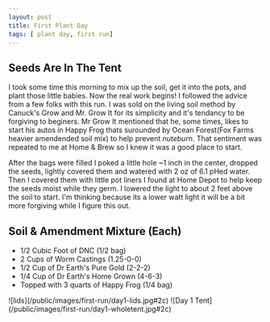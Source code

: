 ```yaml
---
layout: post
title: First Plant Day
tags: [ plant day, first run]
---
```


## Seeds Are In The Tent
I took some time this morning to mix up the soil, get it into the pots, and plant those little babies. Now the real work begins!
I followed the advice from a few folks with this run. I was sold on the living soil method by Canuck's Grow and Mr. Grow It for its simplicity and it's tendancy to be forgiving to beginers. 
Mr Grow It mentioned that he, some times, likes to start his autos in Happy Frog thats surounded by Ocean Forest(Fox Farms heavier amendended soil mix) to help prevent <i class="orange">nuteburn</i>. That sentiment was repeated to me at Home & Brew so I knew it was a good place to start. 

After the bags were filled I poked a little hole ~1 inch in the center, dropped the seeds, lightly covered them and watered with 2 oz of 6.1 pHed water. Then I covered them with little pot liners I found at Home Depot to help keep the seeds moist while they germ. I lowered the light to about 2 feet above the soil to start. I'm thinking because its a lower watt light it will be a bit more forgiving while I figure this out.

## Soil & Amendment Mixture (Each)
* 1/2 Cubic Foot of DNC (1/2 bag)
* 2 Cups of Worm Castings (1.25-0-0)
* 1/2 Cup of Dr Earth's Pure Gold (2-2-2)
* 1/4 Cup of Dr Earth's Home Grown (4-6-3)
* Topped with 3 quarts of Happy Frog (1/4 bag)

<div class="pic-row">
![lids](/public/images/first-run/day1-lids.jpg#2c) ![Day 1 Tent](/public/images/first-run/day1-wholetent.jpg#2c)
</div>